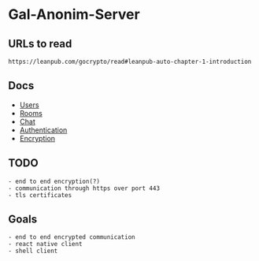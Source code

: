 # Gal-Anonim-Server

## URLs to read
```
https://leanpub.com/gocrypto/read#leanpub-auto-chapter-1-introduction
```

## Docs
- [Users](docs/users.md)
- [Rooms](docs/rooms.md)
- [Chat](docs/chat.md)
- [Authentication](docs/authentication.md)
- [Encryption](docs/encryption.md)

## TODO
```
- end to end encryption(?)
- communication through https over port 443
- tls certificates
```

## Goals
```
- end to end encrypted communication
- react native client
- shell client
```

